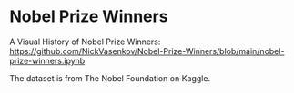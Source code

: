 # Nobel Prize Winners
 A Visual History of Nobel Prize Winners: https://github.com/NickVasenkov/Nobel-Prize-Winners/blob/main/nobel-prize-winners.ipynb

The dataset is from The Nobel Foundation on Kaggle.